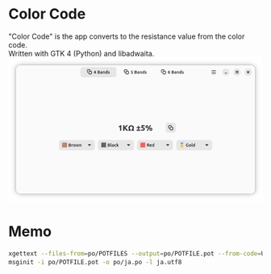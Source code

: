 # Color Code

"Color Code" is the app converts to the resistance value from the color code.  
Written with GTK 4 (Python) and libadwaita.
![image](https://raw.githubusercontent.com/oyajun/color-code/main/data/screenshots/screenshot1.png)


# Memo
```bash
xgettext --files-from=po/POTFILES --output=po/POTFILE.pot --from-code=UTF-8 --add-comments --keyword=_ --keyword=C_:1c,2
msginit -i po/POTFILE.pot -o po/ja.po -l ja.utf8
```
